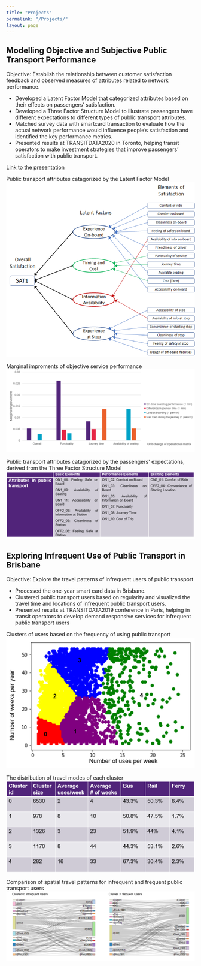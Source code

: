 ```yaml
---
title: "Projects"
permalink: "/Projects/"
layout: page
---
```


## Modelling Objective and Subjective Public Transport Performance

Objective: Establish the relationship between customer satisfaction feedback and observed measures of attributes related to network performance.

 - Developed a Latent Factor Model that categorized attributes based on their effects on passengers’ satisfaction.
 - Developed a Three Factor Structure Model to illustrate passengers have different expectations to different types of public transport attributes.
 - Matched survey data with smartcard transaction to evaluate how the actual network performance would influence people’s satisfaction and identified the key performance metrics.
 - Presented results at TRANSITDATA2020 in Toronto, helping transit operators to make investment strategies that improve passengers’ satisfaction with public transport. 

[Link to the presentation](https://www.youtube.com/watch?v=4AmQ6SHDylA)

Public transport attributes catagorized by the Latent Factor Model
![image](image/LATENT%20FACTOR.png)
 
Marginal improments of objective service performance
![image](image/sat_result.png)

Public transport attributes catagorized by the passengers' expectations, derived from the Three Factor Structure Model
![image](image/threefactor.png)

## Exploring Infrequent Use of Public Transport in Brisbane

Objective: Explore the travel patterns of infrequent users of public transport

 - Processed the one-year smart card data in Brisbane.
 - Clustered public transport users based on regularity and visualized the travel time and locations of infrequent public transport users.
 - Presented results at TRANSITDATA2019 conference in Paris, helping in transit operators to develop demand responsive services for infrequent public transport users

Clusters of users based on the frequency of using public transport
 ![image](image/cluster%20users.png)
 
The distribution of travel modes of each cluster
 ![image](image/travelmode.png)
 
Comparison of spatial travel patterns for infrequent and frequent public transport users
 ![image](image/spatialtravelpattern.png)
 


 

